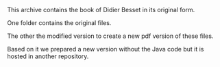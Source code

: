This archive contains the book of Didier Besset in its original form. 

One folder contains the original files.

The other the modified version to create a new pdf version of these files. 

Based on it we prepared a new version without the Java code but it is hosted in another repository.


